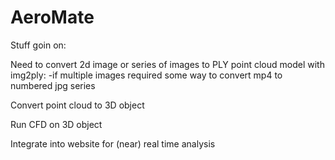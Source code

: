 # AeroMate

Stuff goin on:

Need to convert 2d image or series of images to PLY point cloud model with img2ply: 
 -if multiple images required some way to convert mp4 to numbered jpg series

Convert point cloud to 3D object

Run CFD on 3D object

Integrate into website for (near) real time analysis
